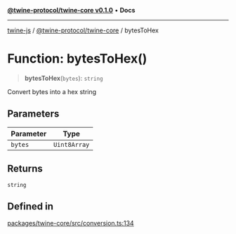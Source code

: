 [**@twine-protocol/twine-core v0.1.0**](../index.md) • **Docs**

***

[twine-js](../../../index.md) / [@twine-protocol/twine-core](../index.md) / bytesToHex

# Function: bytesToHex()

> **bytesToHex**(`bytes`): `string`

Convert bytes into a hex string

## Parameters

| Parameter | Type |
| ------ | ------ |
| `bytes` | `Uint8Array` |

## Returns

`string`

## Defined in

[packages/twine-core/src/conversion.ts:134](https://github.com/twine-protocol/twine-js/blob/3800995f9c83f4f5711bcf3062ea754a1e4448ce/packages/twine-core/src/conversion.ts#L134)
